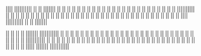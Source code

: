 <!-- ### Hi there 👋


**asadutzaman/asadutzaman** is a ✨ _special_ ✨ repository because its `README.md` (this file) appears on your GitHub profile.

Here are some ideas to get you started:

- 🔭 I’m currently working on ...
- 🌱 I’m currently learning ...
- 👯 I’m looking to collaborate on ...
- 🤔 I’m looking for help with ...
- 💬 Ask me about ...
- 📫 How to reach me: ...
- 😄 Pronouns: ...
- ⚡ Fun fact: ... -->


  ||||       ||||||||||     ||           ||   |||||||
||    ||     ||             || ||        ||   ||     ||
||    ||     ||             ||  ||       ||   ||      ||
 ||          ||             ||   ||      ||   ||        ||
  ||         ||||||||||     ||    ||     ||   ||        ||
    ||       ||             ||     ||    ||   ||        ||
     ||      ||             ||      ||   ||   ||        || 
||    ||     ||             ||       ||  ||   ||       ||
||    ||     ||             ||        || ||   ||     ||
  ||||       ||||||||||     ||           ||   |||||||

||           ||    ||        ||   |||||||        |||||||||||
|| ||        ||    ||        ||   ||     ||      ||
||  ||       ||    ||        ||   ||       ||    ||
||   ||      ||    ||        ||   ||         ||  ||
||    ||     ||    ||        ||   ||         ||  |||||||||||
||     ||    ||    ||        ||   ||         ||  ||
||      ||   ||    ||        ||   ||         ||  ||
||       ||  ||     ||      ||    ||       ||    ||
||        || ||      ||    ||     ||     ||      ||
||           ||       |||||       |||||||        |||||||||||
